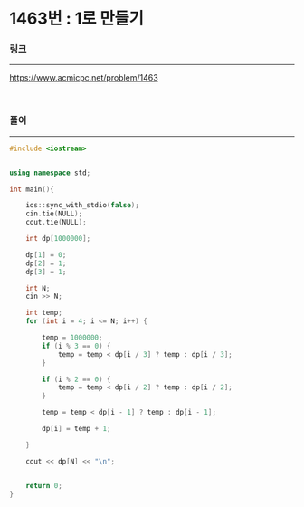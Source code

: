 1463번 : 1로 만들기
===

### 링크
---

https://www.acmicpc.net/problem/1463

<br>


### 풀이
---
```c++
#include <iostream>


using namespace std;

int main(){

	ios::sync_with_stdio(false);
	cin.tie(NULL);
	cout.tie(NULL);

	int dp[1000000];

	dp[1] = 0;
	dp[2] = 1;
	dp[3] = 1;

	int N;
	cin >> N;

	int temp;
	for (int i = 4; i <= N; i++) {

		temp = 1000000;
		if (i % 3 == 0) {
			temp = temp < dp[i / 3] ? temp : dp[i / 3];
		}

		if (i % 2 == 0) {
			temp = temp < dp[i / 2] ? temp : dp[i / 2];
		}

		temp = temp < dp[i - 1] ? temp : dp[i - 1];

		dp[i] = temp + 1;

	}

	cout << dp[N] << "\n";


	return 0;
}
```
